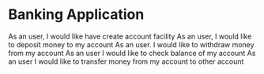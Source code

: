 # Banking Application
As an user, I would like have create account facility
As an user, I would like to deposit money to my account
As an user. I would like to withdraw money from my account
As an user I would like to check balance of my account
As an user I would like to transfer money from my account to other account

